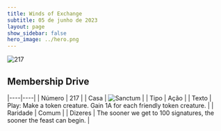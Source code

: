 ```yaml
---
title: Winds of Exchange
subtitle: 05 de junho de 2023
layout: page
show_sidebar: false
hero_image: ../hero.png
---
```


![217](https://mastervault-storage-prod.s3.amazonaws.com/media/card_front/en/600_217_7c1ecd8d8740_en.png)


## Membership Drive

|----|----|
| Número | 217 |
| Casa | ![Sanctum](https://archonarcana.com/images/thumb/c/c7/Sanctum.png/22px-Sanctum.png "Santuário") |
| Tipo | Ação |
| Texto | Play: Make a token creature. Gain 1A for each friendly token creature.  |
| Raridade | Comum |
| Dizeres | The sooner we get to 100 signatures, the sooner the feast can begin. |
